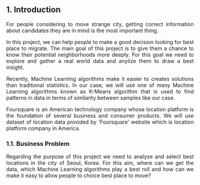 ## 1. Introduction
<p align="justify">For people considering to move strange city, getting correct information about candidates they are in mind is the most important thing. </p>

<p align="justify">In this project, we can help people to make a good decision looking for best place to migrate.
The main goal of this project is to give them a chance to know their potential neighborhoods more deeply.
For this goal we need to explore and gather a real world data and anylize them to draw a best insight.</p>

<p align="justify">Recently, Machine Learning algorithms make it easier to creates solutions than traditional statistics.
In our case, we will use one of many Machine Learning algorithms known as K-Means algorithm 
that is used to find patterns in data in terms of similarity between samples like our case.</p>

<p align="justify">Foursquare is an American technology company whose location platform is the foundation of several business and consumer products.
We will use dataset of location data provided by 'Foursquare' website which is location platform company in America.</p>

### 1.1. Business Problem

<p align="justify">Regarding the purpose of this project we need to analyse and select best locations in the city of Seoul, Korea.
For this aim, where can we get the data, which Machine Learning algorithms play a best roll 
and how can we make it easy to allow people to choice best place to move?</p>